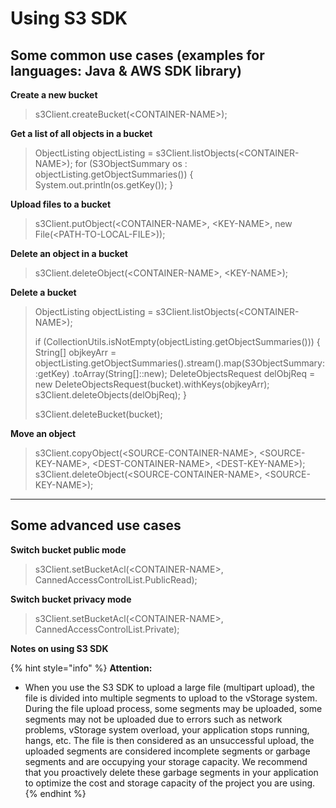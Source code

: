 # Using S3 SDK

## Some common use cases (examples for languages: Java & AWS SDK library) <a href="#sudungcongcus3sdk-motsousecasethongthuong-vidudoivoingonngu-java-and-thuvienawssdk" id="sudungcongcus3sdk-motsousecasethongthuong-vidudoivoingonngu-java-and-thuvienawssdk"></a>

**Create a new bucket**

> s3Client.createBucket(\<CONTAINER-NAME>);

**Get a list of all objects in a bucket**

> ObjectListing objectListing = s3Client.listObjects(\<CONTAINER-NAME>); for (S3ObjectSummary os : objectListing.getObjectSummaries()) { System.out.println(os.getKey()); }

**Upload files to a bucket**

> s3Client.putObject(\<CONTAINER-NAME>, \<KEY-NAME>, new File(\<PATH-TO-LOCAL-FILE>));

**Delete an object in a bucket**

> s3Client.deleteObject(\<CONTAINER-NAME>, \<KEY-NAME>);

**Delete a bucket**

> ObjectListing objectListing = s3Client.listObjects(\<CONTAINER-NAME>);
>
> if (CollectionUtils.isNotEmpty(objectListing.getObjectSummaries())) { String\[] objkeyArr = objectListing.getObjectSummaries().stream().map(S3ObjectSummary::getKey) .toArray(String\[]::new); DeleteObjectsRequest delObjReq = new DeleteObjectsRequest(bucket).withKeys(objkeyArr); s3Client.deleteObjects(delObjReq); }
>
> s3Client.deleteBucket(bucket);

**Move an object**

> s3Client.copyObject(\<SOURCE-CONTAINER-NAME>, \<SOURCE-KEY-NAME>, \<DEST-CONTAINER-NAME>, \<DEST-KEY-NAME>); s3Client.deleteObject(\<SOURCE-CONTAINER-NAME>, \<SOURCE-KEY-NAME>);

***

## Some advanced use cases <a href="#sudungcongcus3sdk-motsousecasenangcao" id="sudungcongcus3sdk-motsousecasenangcao"></a>

**Switch bucket public mode**

> s3Client.setBucketAcl(\<CONTAINER-NAME>, CannedAccessControlList.PublicRead);

**Switch bucket privacy mode**

> s3Client.setBucketAcl(\<CONTAINER-NAME>, CannedAccessControlList.Private);

**Notes on using S3 SDK**

{% hint style="info" %}
**Attention:**

* When you use the S3 SDK to upload a large file (multipart upload), the file is divided into multiple segments to upload to the vStorage system. During the file upload process, some segments may be uploaded, some segments may not be uploaded due to errors such as network problems, vStorage system overload, your application stops running, hangs, etc. The file is then considered as an unsuccessful upload, the uploaded segments are considered incomplete segments or garbage segments and are occupying your storage capacity. We recommend that you proactively delete these garbage segments in your application to optimize the cost and storage capacity of the project you are using.
{% endhint %}
